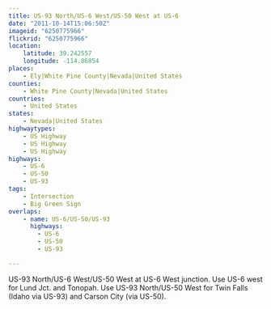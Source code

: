 ```yaml
---
title: US-93 North/US-6 West/US-50 West at US-6
date: "2011-10-14T15:06:50Z"
imageid: "6250775966"
flickrid: "6250775966"
location:
    latitude: 39.242557
    longitude: -114.86854
places:
    - Ely|White Pine County|Nevada|United States
counties:
    - White Pine County|Nevada|United States
countries:
    - United States
states:
    - Nevada|United States
highwaytypes:
    - US Highway
    - US Highway
    - US Highway
highways:
    - US-6
    - US-50
    - US-93
tags:
    - Intersection
    - Big Green Sign
overlaps:
    - name: US-6/US-50/US-93
      highways:
        - US-6
        - US-50
        - US-93

---
```

US-93 North/US-6 West/US-50 West at US-6 West junction.  Use US-6 west for Lund Jct. and Tonopah.  Use US-93 North/US-50 West for Twin Falls (Idaho via US-93) and Carson City (via US-50).